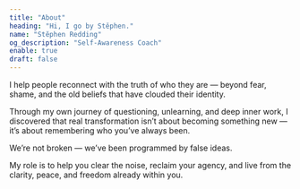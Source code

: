 ```yaml
---
title: "About"
heading: "Hi, I go by Stěphen."
name: "Stĕphen Redding"
og_description: "Self-Awareness Coach"
enable: true
draft: false
---
```

I help people reconnect with the truth of who they are — beyond fear, shame, and the old beliefs that have clouded their identity.

Through my own journey of questioning, unlearning, and deep inner work, I discovered that real transformation isn’t about becoming something new — it’s about remembering who you’ve always been.

We’re not broken — we’ve been programmed by false ideas.

My role is to help you clear the noise, reclaim your agency, and live from the clarity, peace, and freedom already within you.
